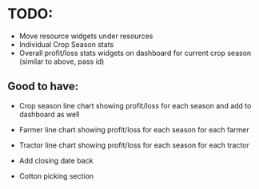 # TODO:

- Move resource widgets under resources
- Individual Crop Season stats
- Overall profit/loss stats widgets on dashboard for current crop season (similar to above, pass id)

## Good to have:

- Crop season line chart showing profit/loss for each season and add to dashboard as well
- Farmer line chart showing profit/loss for each season for each farmer
- Tractor line chart showing profit/loss for each season for each tractor


- Add closing date back
- Cotton picking section
